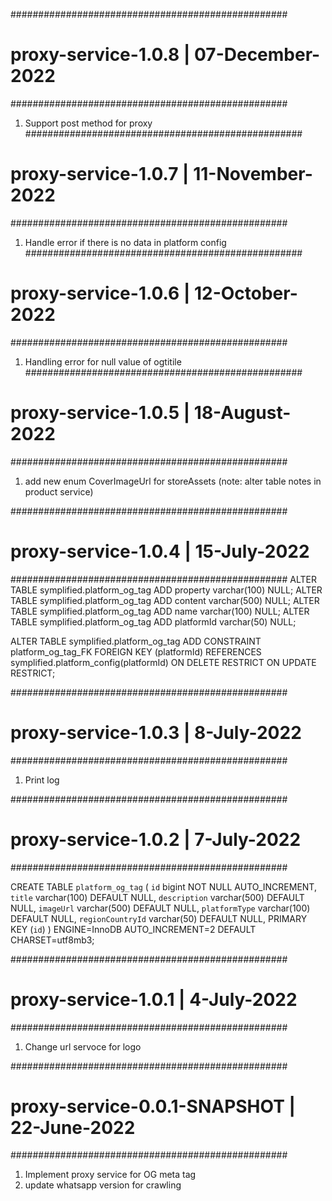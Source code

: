 ##################################################
# proxy-service-1.0.8 | 07-December-2022
##################################################
1. Support post method for proxy
##################################################
# proxy-service-1.0.7 | 11-November-2022
##################################################
1. Handle error if there is no data in platform config
##################################################
# proxy-service-1.0.6 | 12-October-2022
##################################################
1. Handling error for null value of ogtitile
##################################################
# proxy-service-1.0.5 | 18-August-2022
##################################################
1. add new enum CoverImageUrl for storeAssets (note: alter table notes in product service)

##################################################
# proxy-service-1.0.4 | 15-July-2022
##################################################
ALTER TABLE symplified.platform_og_tag ADD property varchar(100) NULL;
ALTER TABLE symplified.platform_og_tag ADD content varchar(500) NULL;
ALTER TABLE symplified.platform_og_tag ADD name varchar(100) NULL;
ALTER TABLE symplified.platform_og_tag ADD platformId varchar(50) NULL;

ALTER TABLE symplified.platform_og_tag ADD CONSTRAINT platform_og_tag_FK FOREIGN KEY (platformId) REFERENCES symplified.platform_config(platformId) ON DELETE RESTRICT ON UPDATE RESTRICT;

##################################################
# proxy-service-1.0.3 | 8-July-2022
##################################################
1. Print log

##################################################
# proxy-service-1.0.2 | 7-July-2022
##################################################

CREATE TABLE `platform_og_tag` (
  `id` bigint NOT NULL AUTO_INCREMENT,
  `title` varchar(100) DEFAULT NULL,
  `description` varchar(500) DEFAULT NULL,
  `imageUrl` varchar(500) DEFAULT NULL,
  `platformType` varchar(100) DEFAULT NULL,
  `regionCountryId` varchar(50) DEFAULT NULL,
  PRIMARY KEY (`id`)
) ENGINE=InnoDB AUTO_INCREMENT=2 DEFAULT CHARSET=utf8mb3;

##################################################
# proxy-service-1.0.1 | 4-July-2022
##################################################
1. Change url servoce for logo

##################################################
# proxy-service-0.0.1-SNAPSHOT | 22-June-2022
##################################################
1. Implement proxy service for OG meta tag
2. update whatsapp version for crawling